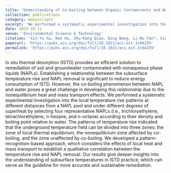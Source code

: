```yaml
---
title: "Understanding of Co-boiling between Organic Contaminants and Water during Thermal Remediation: Effects of Nonequilibrium Heat and Mass Transport"
collection: publications
category: manuscripts
excerpt: 'We performed a systematic experimental investigation into the local temperature rise patterns at different distances from a NAPL pool and under different degrees of superheat by selecting four representative NAPLs.'
date: 2023-10-11
venue: 'Environmental Science & Technology'
citation: 'Xin-Yu Xu, Nan Hu, Zhu-Kang Qian, Qing Wang, Li-Wu Fan*, Xin Song, Understanding of co-boiling between organic contamimants and water during thermal remediation: effects of nanoequilibrium heat and mass transport, Environmental Science and Technology, 57(42), 16043-16052 (2023).'
paperurl: 'https://pubs.acs.org/doi/full/10.1021/acs.est.3c04259'
permalink: 'https://pubs.acs.org/doi/full/10.1021/acs.est.3c04259'
---
```


In situ thermal desorption (ISTD) provides an efficient solution to remediation of soil and groundwater contaminated with nonaqueous phase liquids (NAPLs). Establishing a relationship between the subsurface temperature rise and NAPL removal is significant to reduce energy consumption of ISTD. However, the co-boiling phenomenon between NAPL and water poses a great challenge in developing this relationship due to the nonequilibrium heat and mass transport effects. We performed a systematic experimental investigation into the local temperature rise patterns at different distances from a NAPL pool and under different degrees of superheat by selecting four representative NAPLs (i.e., trichloroethylene, tetrachlorethylene, n-hexane, and n-octane) according to their density and boiling point relative to water. The patterns of temperature rise indicated that the underground temperature field can be divided into three zones: the zone of local thermal equilibrium, the nonequilibrium zone affected by co-boiling, and the zone unaffected by co-boiling. We developed a pattern-recognition-based approach, which considers the effects of local heat and mass transport to establish a qualitative correlation between the temperature rise and NAPL removal. Our results give deeper insights into the understanding of subsurface temperatures in ISTD practice, which can serve as the guideline for more accurate and sustainable remediation.
